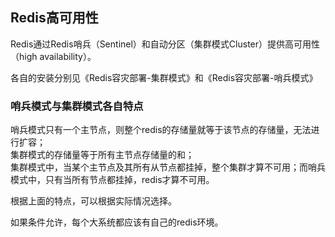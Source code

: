 ## Redis高可用性

Redis通过Redis哨兵（Sentinel）和自动分区（集群模式Cluster）提供高可用性（high availability）。

各自的安装分别见《Redis容灾部署-集群模式》和《Redis容灾部署-哨兵模式》


### 哨兵模式与集群模式各自特点

哨兵模式只有一个主节点，则整个redis的存储量就等于该节点的存储量，无法进行扩容；  
集群模式的存储量等于所有主节点存储量的和；   
集群模式中，当某个主节点及其所有从节点都挂掉，整个集群才算不可用；而哨兵模式中，只有当所有节点都挂掉，redis才算不可用。


根据上面的特点，可以根据实际情况选择。

如果条件允许，每个大系统都应该有自己的redis环境。   















